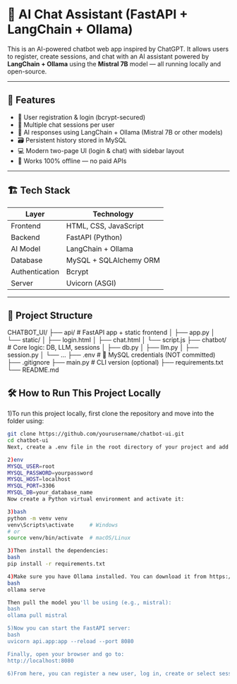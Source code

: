 # 🧠 AI Chat Assistant (FastAPI + LangChain + Ollama)

This is an AI-powered chatbot web app inspired by ChatGPT. It allows users to register, create sessions, and chat with an AI assistant powered by **LangChain + Ollama** using the **Mistral 7B** model — all running locally and open-source.

---

## 🚀 Features

- 🔐 User registration & login (bcrypt-secured)
- 💬 Multiple chat sessions per user 
- 🧠 AI responses using LangChain + Ollama (Mistral 7B or other models)
- 🗃️ Persistent history stored in MySQL
- 💻 Modern two-page UI (login & chat) with sidebar layout
- 🧩 Works 100% offline — no paid APIs

---

## 🏗️ Tech Stack

| Layer          | Technology             |
|----------------|-------------------------|
| Frontend       | HTML, CSS, JavaScript   |
| Backend        | FastAPI (Python)        |
| AI Model       | LangChain + Ollama      |
| Database       | MySQL + SQLAlchemy ORM  |
| Authentication | Bcrypt                  |
| Server         | Uvicorn (ASGI)          |

---

## 📁 Project Structure

CHATBOT_UI/
├── api/                    # FastAPI app + static frontend
│   ├── app.py
│   └── static/
│       ├── login.html
│       ├── chat.html
│       └── script.js
├── chatbot/                # Core logic: DB, LLM, sessions
│   ├── db.py
│   ├── llm.py
│   ├── session.py
│   └── ...
├── .env                    # 🔐 MySQL credentials (NOT committed)
├── .gitignore
├── main.py                 # CLI version (optional)
├── requirements.txt
└── README.md


## 🛠️ How to Run This Project Locally

1)To run this project locally, first clone the repository and move into the folder using:

```bash
git clone https://github.com/yourusername/chatbot-ui.git
cd chatbot-ui
Next, create a .env file in the root directory of your project and add your MySQL credentials:

2)env
MYSQL_USER=root
MYSQL_PASSWORD=yourpassword
MYSQL_HOST=localhost
MYSQL_PORT=3306
MYSQL_DB=your_database_name
Now create a Python virtual environment and activate it:

3)bash
python -m venv venv
venv\Scripts\activate     # Windows
# or
source venv/bin/activate  # macOS/Linux

3)Then install the dependencies:
bash
pip install -r requirements.txt

4)Make sure you have Ollama installed. You can download it from https://ollama.com. Once installed, start the Ollama server in a separate terminal:
bash
ollama serve

Then pull the model you'll be using (e.g., mistral):
bash
ollama pull mistral

5)Now you can start the FastAPI server:
bash
uvicorn api.app:app --reload --port 8080

Finally, open your browser and go to:
http://localhost:8080

6)From here, you can register a new user, log in, create or select sessions from the sidebar, and begin chatting with the AI.
